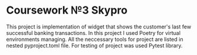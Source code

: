 # Coursework  №3 Skypro
This project is implementation of widget that shows the customer's last few successful banking transactions.
In this project I used Poetry for virtual environments managing. All the neccessary tools for project are listed in nested pyproject.toml file.
For testing of project was used Pytest library.
